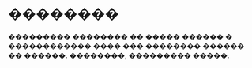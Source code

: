 # ��������

��������� **��������** �� ����� ������ � ������������ ���� ��� �������� ������ �� ������. ��������, ��������� �����.